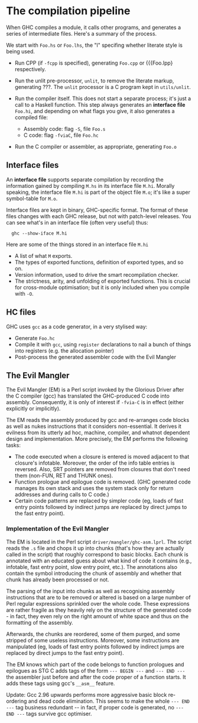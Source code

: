 # The compilation pipeline



When GHC compiles a module, it calls other programs, and generates a series of intermediate files.  Here's a summary of the process.



We start with `Foo.hs` or `Foo.lhs`, the "l" specifing whether literate style is being used.


- Run CPP (if `-fcpp` is specified), generating `Foo.cpp` or {{{Foo.lpp} respectively.

- Run the unlit pre-processor, `unlit`, to remove the literate markup, generating ???.  The `unlit` processor is a C program kept in `utils/unlit`.

- Run the compiler itself. This does not start a separate process; it's just a call to a Haskell function.  This step always generates an **interface file** `Foo.hi`, and depending on what flags you give, it also generates a compiled file:

  - Assembly code: flag `-S`, file `Foo.s`
  - C code: flag `-fviaC`, file `Foo.hc`

- Run the C compiler or assembler, as appropriate, generating `Foo.o`

## Interface files



An **interface file** supports separate compilation by recording the information gained by compiling `M.hs` in its interface file `M.hi`.  Morally speaking, the interface file `M.hi` is part of the object file `M.o`; it's like a super symbol-table for `M.o`.



Interface files are kept in binary, GHC-specific format.  The format of these files changes with each GHC release, but not with patch-level releases.  You can see what's in an interface file (often very useful) thus:


```wiki
  ghc --show-iface M.hi
```


Here are some of the things stored in an interface file `M.hi`


- A list of what `M` exports.
- The types of exported functions, definition of exported types, and so on.
- Version information, used to drive the smart recompilation checker.
- The strictness, arity, and unfolding of exported functions.  This is crucial for cross-module optimisation; but it is only included when you compile with `-O`.

## HC files



GHC uses `gcc` as a code generator, in a very stylised way:


- Generate `Foo.hc`
- Compile it with `gcc`, using `register` declarations to nail a bunch of things into registers (e.g. the allocation pointer)
- Post-process the generated assembler code with the Evil Mangler

## The Evil Mangler



The Evil Mangler (EM) is a Perl script invoked by the Glorious Driver after the C compiler (gcc) has translated the GHC-produced C code into assembly. Consequently, it is only of interest if `-fvia-C` is in effect (either explicitly or implicitly). 



The EM reads the assembly produced by gcc and re-arranges code blocks as well as nukes instructions that it considers non-essential. It derives it evilness from its utterly ad hoc, machine, compiler, and whatnot dependent design and implementation. More precisely, the EM performs the following tasks: 


- The code executed when a closure is entered is moved adjacent to that closure's infotable. Moreover, the order of the info table entries is reversed. Also, SRT pointers are removed from closures that don't need them (non-FUN, RET and THUNK ones). 
- Function prologue and epilogue code is removed. (GHC generated code manages its own stack and uses the system stack only for return addresses and during calls to C code.) 
- Certain code patterns are replaced by simpler code (eg, loads of fast entry points followed by indirect jumps are replaced by direct jumps to the fast entry point). 

### Implementation of the Evil Mangler



The EM is located in the Perl script `driver/mangler/ghc-asm.lprl`. The script reads the `.s` file and chops it up into chunks (that's how they are actually called in the script) that roughly correspond to basic blocks. Each chunk is annotated with an educated guess about what kind of code it contains (e.g., infotable, fast entry point, slow entry point, etc.). The annotations also contain the symbol introducing the chunk of assembly and whether that chunk has already been processed or not. 



The parsing of the input into chunks as well as recognising assembly instructions that are to be removed or altered is based on a large number of Perl regular expressions sprinkled over the whole code. These expressions are rather fragile as they heavily rely on the structure of the generated code - in fact, they even rely on the right amount of white space and thus on the formatting of the assembly. 



Afterwards, the chunks are reordered, some of them purged, and some stripped of some useless instructions. Moreover, some instructions are manipulated (eg, loads of fast entry points followed by indirect jumps are replaced by direct jumps to the fast entry point). 



The EM knows which part of the code belongs to function prologues and epilogues as STG C adds tags of the form `--- BEGIN ---` and `--- END ---` the assembler just before and after the code proper of a function starts. It adds these tags using gcc's `__asm__` feature. 



Update: Gcc 2.96 upwards performs more aggressive basic block re-ordering and dead code elimination. This seems to make the whole `--- END ---` tag business redundant -- in fact, if proper code is generated, no `--- END ---` tags survive gcc optimiser. 


